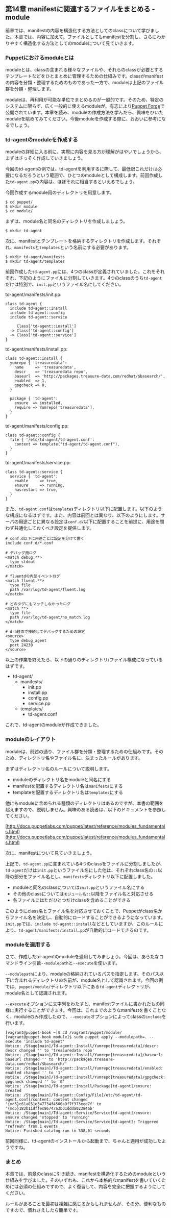 ## 第14章 manifestに関連するファイルをまとめる - module

前章では、manifestの内容を構造化する方法としてのclassについて学びました。本章では、内容に加えて、ファイルとしてもmanifestを分割し、さらにわかりやすく構造化する方法としてのmoduleについて見ていきます。

### Puppetにおけるmoduleとは

moduleとは、classの含まれる様々なファイルや、それらのclassが必要とするテンプレートなどをひとまとめに管理するための仕組みです。classがmanifestの内容を分類・整理するためのものであった一方で、moduleは上記のファイル群を分類・整理します。

moduleは、再利用が可能な単位でまとめるのが一般的です。そのため、特定のシステムに限らず、広く一般的に使えるmoduleが、有志により[Puppet Forge](https://forge.puppetlabs.com/)で公開されています。本章を読み、moduleの作成方法を学んだら、興味をひいたmoduleを眺めてみてください。今後moduleを作成する際に、おおいに参考になるでしょう。

### td-agentのmoduleを作成する

moduleの詳細に入る前に、実際に内容を見る方が理解がはやいでしょうから、まずはさっそく作成していきましょう。

今回のtd-agentの例では、td-agentを利用するに際して、最低限これだけは必要になるだろうという範囲で、ひとつのmoduleとして構成します。前回作成した`td-agent.pp`の内容は、ほぼそれに相当するといえるでしょう。

今回作成するmodule用のディレクトリを用意します。

```
$ cd puppet/
$ mkdir module
$ cd module/
```

まずは、module名と同名のディレクトリを作成しましょう。

```
$ mkdir td-agent
```

次に、manifestとテンプレートを格納するディレクトリを作成します。それぞれ、`manifests`と`templates`という名前にする必要があります。

```
$ mkdir td-agent/manifests
$ mkdir td-agent/templates
```

前回作成した`td-agent.pp`には、4つのclassが定義されていました。これをそれぞれ、下記のようにファイルに分割していきます。4つのclassのうち`td-agent`だけは特別で、`init.pp`というファイル名にしてください。

td-agent/manifests/init.pp:

```
class td-agent {
  include td-agent::install
  include td-agent::config
  include td-agent::service

     Class['td-agent::install']
  -> Class['td-agent::config']
  ~> Class['td-agent::service']
}
```

td-agent/manifests/install.pp:

```
class td-agent::install {
  yumrepo { 'treasuredata':
    name     => 'treasuredata',
    descr    => 'treasuredata repo',
    baseurl  => 'http://packages.treasure-data.com/redhat/$basearch/',
    enabled  => 1,
    gpgcheck => 0,
  }

  package { 'td-agent':
    ensure  => installed,
    require => Yumrepo['treasuredata'],
  }
}
```

td-agent/manifests/config.pp:

```
class td-agent::config {
  file { '/etc/td-agent/td-agent.conf':
    content => template("td-agent/td-agent.conf"),
  }
}
```

td-agent/manifests/service.pp:

```
class td-agent::service {
  service { 'td-agent':
    enable     => true,
    ensure     => running,
    hasrestart => true,
  }
}
```

また、`td-agent.conf`は`templates`ディレクトリ以下に配置します。以下のような構成になるはずです。また、内容は前回とは異なり、以下のようにします。サーバの用途ごとに異なる設定は`conf.d/`以下に配置することを前提に、用途を問わず共通化しておくべき設定を提供します。

```
# conf.d以下に用途ごとに設定を分けて置く
include conf.d/*.conf

# デバッグ用ログ
<match debug.**>
  type stdout
</match>

# fluentdの内部イベントログ
<match fluent.**>
  type file
  path /var/log/td-agent/fluent.log
</match>

# どのタグにもマッチしなかったログ
<match **>
  type file
  path /var/log/td-agent/no_match.log
</match>

# drb経由で接続してデバッグするための設定
<source>
  type debug_agent
  port 24230
</source>
```

以上の作業を終えたら、以下の通りのディレクトリ/ファイル構成になっているはずです。

  * td-agent/
    * manifests/
      * init.pp
      * install.pp
      * config.pp
      * service.pp
    * templates/
      * td-agent.conf

これで、td-agentのmoduleが作成できました。

### moduleのレイアウト

moduleは、前述の通り、ファイル群を分類・整理するための仕組みです。そのため、ディレクトリ名やファイル名に、決まったルールがあります。

まずはディレクトリ名のルールについて説明します。

  * moduleのディレクトリ名をmoduleと同名にする
  * manifestを配置するディレクトリ名は`manifests`にする
  * templateを配置するディレクトリ名は`templates`にする

他にもmoduleに含められる種類のディレクトリはあるのですが、本書の範囲を超えますので、説明しません。興味のある読者は、以下のドキュメントを参照してください。

[http://docs.puppetlabs.com/puppet/latest/reference/modules_fundamentals.html](http://docs.puppetlabs.com/puppet/latest/reference/modules_fundamentals.html)

次に、manifestについて見ていきましょう。

上記で、`td-agent.pp`に含まれている4つのclassをファイルに分割しましたが、`td-agent`だけは`init.pp`というファイル名にした他は、それぞれclass名の`::`以降の部分をファイル名とし、`manifests`ディレクトリ以下に配置しました。

  * moduleと同名のclassについては`init.pp`というファイル名にする
  * その他のclassについては`モジュール名::`以降をファイル名と対応させる
  * 各ファイルにはただひとつだけclassを含めることができる

このようにclass名とファイル名を対応させておくことで、Puppetがclass名からファイル名を決定し、自動的にロードすることができるようになっています。`init.pp`では、`include td-agent::install`などとしていますが、このルールにより、`td-agent/manifests/install.pp`が自動的にロードできるのです。

### moduleを適用する

さて、作成したtd-agentのmoduleを適用してみましょう。今回は、あらたなコマンドライン引数`--modulepath`と`--execute`を使います。

`--modulepath`により、moduleの格納されているパスを指定します。そのパス以下に含まれるディレクトリの名前が、module名として認識されます。今回の例では、`puppet/module/`ディレクトリ以下にある`td-agent`ディレクトリが、module名として認識されます。

`--execute`オプションに文字列をわたすと、manifestファイルに書かれたもの同様に実行することができます。今回は、これまでのようなmanifestを書くことなく、moduleのみ作成したので、`--execute`オプションによってclassの`include`を行います。

```
[vagrant@puppet-book ~]$ cd /vagrant/puppet/module/
[vagrant@puppet-book module]$ sudo puppet apply --modulepath=. --execute 'include td-agent'
Notice: /Stage[main]/Td-agent::Install/Yumrepo[treasuredata]/descr: descr changed '' to 'treasuredata repo'
Notice: /Stage[main]/Td-agent::Install/Yumrepo[treasuredata]/baseurl: baseurl changed '' to 'http://packages.treasure-data.com/redhat/$basearch/'
Notice: /Stage[main]/Td-agent::Install/Yumrepo[treasuredata]/enabled: enabled changed '' to '1'
Notice: /Stage[main]/Td-agent::Install/Yumrepo[treasuredata]/gpgcheck: gpgcheck changed '' to '0'
Notice: /Stage[main]/Td-agent::Install/Package[td-agent]/ensure: created
Notice: /Stage[main]/Td-agent::Config/File[/etc/td-agent/td-agent.conf]/content: content changed '{md5}c61a851e347734f4500a9f7f373eed7f' to '{md5}183b11dffec86747a3b31ddda02384ab'
Notice: /Stage[main]/Td-agent::Service/Service[td-agent]/ensure: ensure changed 'stopped' to 'running'
Notice: /Stage[main]/Td-agent::Service/Service[td-agent]: Triggered 'refresh' from 1 events
Notice: Finished catalog run in 338.01 seconds
```

前回同様に、td-agentのインストールから起動まで、ちゃんと適用が成功したようですね。

### まとめ

本章では、前章のclassに引き続き、manifestを構造化するためのmoduleという仕組みを学びました。そのいずれも、これから本格的なmanifestを書いていくためには必須の仕組みですので、よく復習して、内容を完全に把握するようにしてください。

ルールがあることを最初は複雑に感じるかもしれませんが、その分、便利なものですので、慣れさえしたら簡単です。
